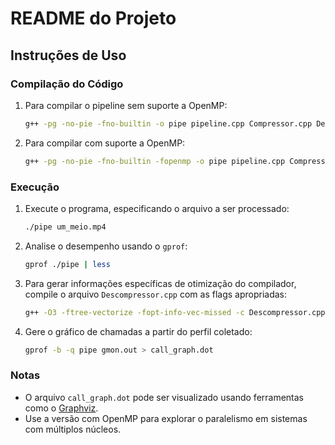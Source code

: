 # README do Projeto

## Instruções de Uso

### Compilação do Código
1. Para compilar o pipeline sem suporte a OpenMP:
   ```bash
   g++ -pg -no-pie -fno-builtin -o pipe pipeline.cpp Compressor.cpp Descompressor.cpp
   ```

2. Para compilar com suporte a OpenMP:
   ```bash
   g++ -pg -no-pie -fno-builtin -fopenmp -o pipe pipeline.cpp Compressor.cpp Descompressor.cpp
   ```

### Execução
1. Execute o programa, especificando o arquivo a ser processado:
   ```bash
   ./pipe um_meio.mp4
   ```

2. Analise o desempenho usando o `gprof`:
   ```bash
   gprof ./pipe | less
   ```

3. Para gerar informações específicas de otimização do compilador, compile o arquivo `Descompressor.cpp` com as flags apropriadas:
   ```bash
   g++ -O3 -ftree-vectorize -fopt-info-vec-missed -c Descompressor.cpp -o Descompressor.o
   ```

4. Gere o gráfico de chamadas a partir do perfil coletado:
   ```bash
   gprof -b -q pipe gmon.out > call_graph.dot
   ```

### Notas
- O arquivo `call_graph.dot` pode ser visualizado usando ferramentas como o [Graphviz](https://graphviz.org/).
- Use a versão com OpenMP para explorar o paralelismo em sistemas com múltiplos núcleos.